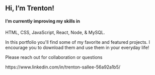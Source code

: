 <h2> Hi, I’m Trenton! </h2>

 <h4>I’m currently improving my skills in</h4>  HTML, CSS, JavaScript, React, Node, & MySQL.


 In this portfolio you'll find some of my favorite and featured projects. I encourage you to download them and use them in your everyday life! 

 
Please reach out for collaboration or questions
<p
trentonsmiles@gmail.com
<link> https://www.linkedin.com/in/trenton-sallee-56a92a1b5/ </link>
</p>
